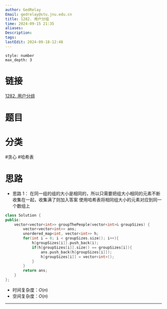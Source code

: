 ```yaml
---
author: GedRelay
Email: gedrelay@stu.jnu.edu.cn
title: 1282. 用户分组
time: 2024-09-15 21:35
aliases: 
Description: 
tags: 
lastEdit: 2024-09-18-12:48
---
```


```toc
style: number
max_depth: 3
```

# 链接
[1282. 用户分组](https://leetcode.cn/problems/group-the-people-given-the-group-size-they-belong-to/) 

# 题目


# 分类
#贪心 #哈希表 

# 思路
- 思路 1：
在同一组的组的大小是相同的，所以只需要把组大小相同的元素不断收集在一起，收集满了则加入答案
使用哈希表将相同组大小的元素对应到同一个数组上


```cpp
class Solution {
public:
    vector<vector<int>> groupThePeople(vector<int>& groupSizes) {
        vector<vector<int>> ans;
        unordered_map<int, vector<int>> h;
        for(int i = 0; i < groupSizes.size(); i++){
            h[groupSizes[i]].push_back(i);
            if(h[groupSizes[i]].size() == groupSizes[i]){
                ans.push_back(h[groupSizes[i]]);
                h[groupSizes[i]] = vector<int>();
            }
        }
        return ans;
    }
};
```


- 时间复杂度：${O\left( n \right)  }$ 
- 空间复杂度：${O\left( n \right)  }$ 


---

